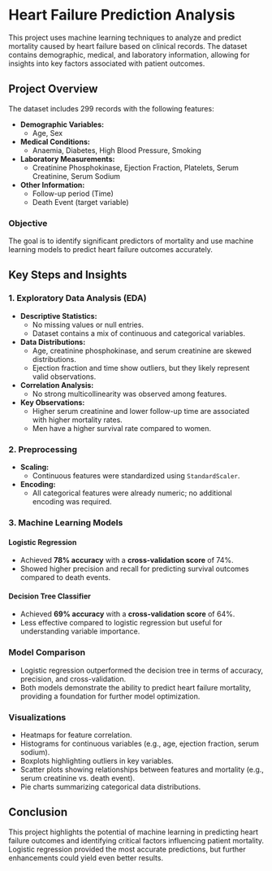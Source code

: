# Heart Failure Prediction Analysis

This project uses machine learning techniques to analyze and predict mortality caused by heart failure based on clinical records. The dataset contains demographic, medical, and laboratory information, allowing for insights into key factors associated with patient outcomes.

## Project Overview

The dataset includes 299 records with the following features:
- **Demographic Variables:**
  - Age, Sex
- **Medical Conditions:**
  - Anaemia, Diabetes, High Blood Pressure, Smoking
- **Laboratory Measurements:**
  - Creatinine Phosphokinase, Ejection Fraction, Platelets, Serum Creatinine, Serum Sodium
- **Other Information:**
  - Follow-up period (Time)
  - Death Event (target variable)

### Objective
The goal is to identify significant predictors of mortality and use machine learning models to predict heart failure outcomes accurately.

## Key Steps and Insights

### 1. Exploratory Data Analysis (EDA)
- **Descriptive Statistics:**
  - No missing values or null entries.
  - Dataset contains a mix of continuous and categorical variables.
- **Data Distributions:**
  - Age, creatinine phosphokinase, and serum creatinine are skewed distributions.
  - Ejection fraction and time show outliers, but they likely represent valid observations.
- **Correlation Analysis:**
  - No strong multicollinearity was observed among features.
- **Key Observations:**
  - Higher serum creatinine and lower follow-up time are associated with higher mortality rates.
  - Men have a higher survival rate compared to women.

### 2. Preprocessing
- **Scaling:**
  - Continuous features were standardized using `StandardScaler`.
- **Encoding:**
  - All categorical features were already numeric; no additional encoding was required.

### 3. Machine Learning Models
#### Logistic Regression
- Achieved **78% accuracy** with a **cross-validation score** of 74%.
- Showed higher precision and recall for predicting survival outcomes compared to death events.

#### Decision Tree Classifier
- Achieved **69% accuracy** with a **cross-validation score** of 64%.
- Less effective compared to logistic regression but useful for understanding variable importance.

### Model Comparison
- Logistic regression outperformed the decision tree in terms of accuracy, precision, and cross-validation.
- Both models demonstrate the ability to predict heart failure mortality, providing a foundation for further model optimization.

### Visualizations
- Heatmaps for feature correlation.
- Histograms for continuous variables (e.g., age, ejection fraction, serum sodium).
- Boxplots highlighting outliers in key variables.
- Scatter plots showing relationships between features and mortality (e.g., serum creatinine vs. death event).
- Pie charts summarizing categorical data distributions.

## Conclusion
This project highlights the potential of machine learning in predicting heart failure outcomes and identifying critical factors influencing patient mortality. Logistic regression provided the most accurate predictions, but further enhancements could yield even better results.


